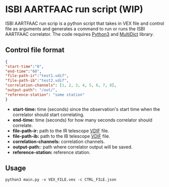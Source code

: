 # ISBI AARTFAAC run script (WIP)
ISBI AARTFAAC run scrip is a python script that takes in VEX file and control file as arguments and generates a command
to run or runs the ISBI AARTFAAC correlator. The code requires [Python3](https://www.python.org/downloads/) and 
[MultiDict](https://multidict.aio-libs.org/en/stable/) library.
## Control file format
```json
{
"start-time":"0",
"end-time":"60",
"file-path-ir":"test1.vdif",
"file-path-ib":"test2.vdif",
"correlation-channels": [1, 2, 3, 4, 5, 6, 7, 8],
"output-path": "/out/",
"reference-station": "some station"
}
```
- **start-time:** time (seconds) since the observation's start time when the correlator should start correlating.
- **end-time:** time (seconds) for how many seconds correlator should correlate.
- **file-path-ir:** path to the IR telescope [VDIF](https://vlbi.org/wp-content/uploads/2019/03/2009.06.25_Whitney_e-VLBI_wkshop-Madrid.pdf) file.
- **file-path-ib:** path to the IB telescope [VDIF](https://vlbi.org/wp-content/uploads/2019/03/2009.06.25_Whitney_e-VLBI_wkshop-Madrid.pdf) file.
- **correlation-channels:** correlation channels.
- **output-path:**: path where correlator output will be saved.
- **reference-station:** reference station.
## Usage
```shell
python3 main.py -v VEX_FILE.vex -c CTRL_FILE.json
```